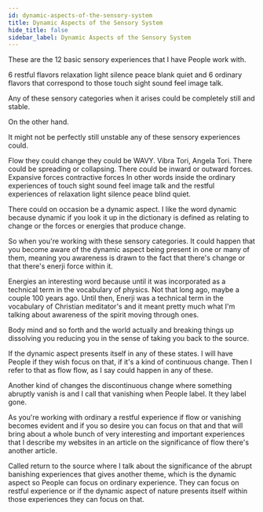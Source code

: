 ```yaml
---
id: dynamic-aspects-of-the-sensory-system
title: Dynamic Aspects of the Sensory System
hide_title: false
sidebar_label: Dynamic Aspects of the Sensory System
---
```

These are the 12 basic sensory experiences that I have People work with.

6 restful flavors relaxation light silence peace blank quiet and 6 ordinary flavors that correspond to those touch sight sound feel image talk.

Any of these sensory categories when it arises could be completely still and stable.

On the other hand.

It might not be perfectly still unstable any of these sensory experiences could.

Flow they could change they could be WAVY. Vibra Tori, Angela Tori. There could be spreading or collapsing. There could be inward or outward forces. Expansive forces contractive forces In other words inside the ordinary experiences of touch sight sound feel image talk and the restful experiences of relaxation light silence peace blind quiet.

There could on occasion be a dynamic aspect. I like the word dynamic because dynamic if you look it up in the dictionary is defined as relating to change or the forces or energies that produce change.

So when you're working with these sensory categories. It could happen that you become aware of the dynamic aspect being present in one or many of them, meaning you awareness is drawn to the fact that there's change or that there's enerji force within it.

Energies an interesting word because until it was incorporated as a technical term in the vocabulary of physics. Not that long ago, maybe a couple 100 years ago. Until then, Enerji was a technical term in the vocabulary of Christian meditator's and it meant pretty much what I'm talking about awareness of the spirit moving through ones.

Body mind and so forth and the world actually and breaking things up dissolving you reducing you in the sense of taking you back to the source.

If the dynamic aspect presents itself in any of these states. I will have People if they wish focus on that, if it's a kind of continuous change. Then I refer to that as flow flow, as I say could happen in any of these.

Another kind of changes the discontinuous change where something abruptly vanish is and I call that vanishing when People label. It they label gone.

As you're working with ordinary a restful experience if flow or vanishing becomes evident and if you so desire you can focus on that and that will bring about a whole bunch of very interesting and important experiences that I describe my websites in an article on the significance of flow there's another article.

Called return to the source where I talk about the significance of the abrupt banishing experiences that gives another theme, which is the dynamic aspect so People can focus on ordinary experience. They can focus on restful experience or if the dynamic aspect of nature presents itself within those experiences they can focus on that.

